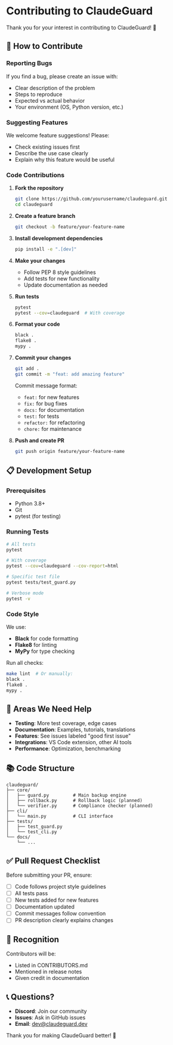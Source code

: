 # Contributing to ClaudeGuard

Thank you for your interest in contributing to ClaudeGuard! 🎉

## 🤝 How to Contribute

### Reporting Bugs

If you find a bug, please create an issue with:
- Clear description of the problem
- Steps to reproduce
- Expected vs actual behavior
- Your environment (OS, Python version, etc.)

### Suggesting Features

We welcome feature suggestions! Please:
- Check existing issues first
- Describe the use case clearly
- Explain why this feature would be useful

### Code Contributions

1. **Fork the repository**
   ```bash
   git clone https://github.com/yourusername/claudeguard.git
   cd claudeguard
   ```

2. **Create a feature branch**
   ```bash
   git checkout -b feature/your-feature-name
   ```

3. **Install development dependencies**
   ```bash
   pip install -e ".[dev]"
   ```

4. **Make your changes**
   - Follow PEP 8 style guidelines
   - Add tests for new functionality
   - Update documentation as needed

5. **Run tests**
   ```bash
   pytest
   pytest --cov=claudeguard  # With coverage
   ```

6. **Format your code**
   ```bash
   black .
   flake8 .
   mypy .
   ```

7. **Commit your changes**
   ```bash
   git add .
   git commit -m "feat: add amazing feature"
   ```

   Commit message format:
   - `feat:` for new features
   - `fix:` for bug fixes
   - `docs:` for documentation
   - `test:` for tests
   - `refactor:` for refactoring
   - `chore:` for maintenance

8. **Push and create PR**
   ```bash
   git push origin feature/your-feature-name
   ```

## 📋 Development Setup

### Prerequisites
- Python 3.8+
- Git
- pytest (for testing)

### Running Tests
```bash
# All tests
pytest

# With coverage
pytest --cov=claudeguard --cov-report=html

# Specific test file
pytest tests/test_guard.py

# Verbose mode
pytest -v
```

### Code Style
We use:
- **Black** for code formatting
- **Flake8** for linting
- **MyPy** for type checking

Run all checks:
```bash
make lint  # Or manually:
black .
flake8 .
mypy .
```

## 🎯 Areas We Need Help

- **Testing**: More test coverage, edge cases
- **Documentation**: Examples, tutorials, translations
- **Features**: See issues labeled "good first issue"
- **Integrations**: VS Code extension, other AI tools
- **Performance**: Optimization, benchmarking

## 📚 Code Structure

```
claudeguard/
├── core/
│   ├── guard.py         # Main backup engine
│   ├── rollback.py      # Rollback logic (planned)
│   └── verifier.py      # Compliance checker (planned)
├── cli/
│   └── main.py          # CLI interface
├── tests/
│   ├── test_guard.py
│   └── test_cli.py
└── docs/
    └── ...
```

## ✅ Pull Request Checklist

Before submitting your PR, ensure:

- [ ] Code follows project style guidelines
- [ ] All tests pass
- [ ] New tests added for new features
- [ ] Documentation updated
- [ ] Commit messages follow convention
- [ ] PR description clearly explains changes

## 🌟 Recognition

Contributors will be:
- Listed in CONTRIBUTORS.md
- Mentioned in release notes
- Given credit in documentation

## 📞 Questions?

- **Discord**: Join our community
- **Issues**: Ask in GitHub issues
- **Email**: dev@claudeguard.dev

Thank you for making ClaudeGuard better! 🚀